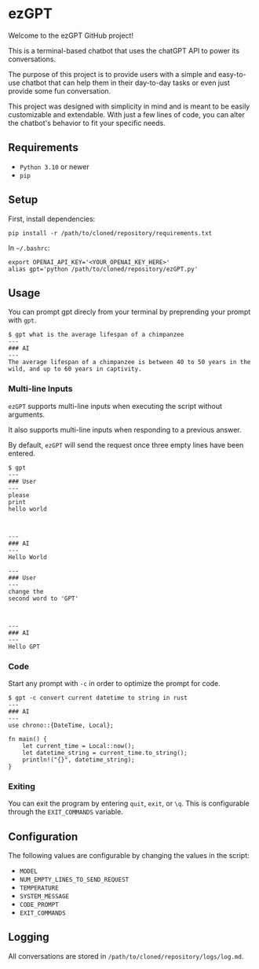 # ezGPT
Welcome to the ezGPT GitHub project!

This is a terminal-based chatbot that uses the chatGPT API to power its conversations.

The purpose of this project is to provide users with a simple and easy-to-use chatbot that can help them in their day-to-day tasks or even just provide some fun conversation.

This project was designed with simplicity in mind and is meant to be easily customizable and extendable. With just a few lines of code, you can alter the chatbot's behavior to fit your specific needs.

## Requirements

- `Python 3.10` or newer
- `pip`

## Setup

First, install dependencies:

```commandline
pip install -r /path/to/cloned/repository/requirements.txt
```

In `~/.bashrc`:

```
export OPENAI_API_KEY='<YOUR_OPENAI_KEY_HERE>'
alias gpt='python /path/to/cloned/repository/ezGPT.py'
```

## Usage

You can prompt gpt direcly from your terminal by preprending your prompt with `gpt`.

```
$ gpt what is the average lifespan of a chimpanzee
---
### AI
---
The average lifespan of a chimpanzee is between 40 to 50 years in the wild, and up to 60 years in captivity.
```

### Multi-line Inputs

`ezGPT` supports multi-line inputs when executing the script without arguments.

It also supports multi-line inputs when responding to a previous answer.

By default, `ezGPT` will send the request once three empty lines have been entered.

```
$ gpt
---
### User
---
please
print
hello world



---
### AI
---
Hello World

---
### User
---
change the
second word to 'GPT'



---
### AI
---
Hello GPT
```

### Code 

Start any prompt with `-c` in order to optimize the prompt for code.

```commandline
$ gpt -c convert current datetime to string in rust
---
### AI
---
use chrono::{DateTime, Local};

fn main() {
    let current_time = Local::now();
    let datetime_string = current_time.to_string();
    println!("{}", datetime_string);
}
```

### Exiting

You can exit the program by entering `quit`, `exit`, or `\q`.
This is configurable through the `EXIT_COMMANDS` variable.

## Configuration

The following values are configurable by changing the values in the script:

- `MODEL`
- `NUM_EMPTY_LINES_TO_SEND_REQUEST`
- `TEMPERATURE`
- `SYSTEM_MESSAGE`
- `CODE_PROMPT`
- `EXIT_COMMANDS`

## Logging

All conversations are stored in `/path/to/cloned/repository/logs/log.md`.
